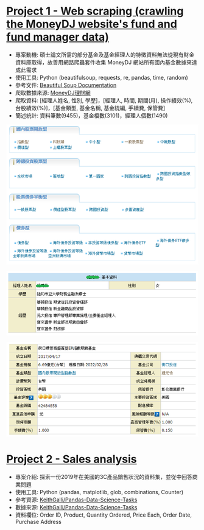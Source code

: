 # [Project 1 - Web scraping (crawling the MoneyDJ website's fund and fund manager data)](https://github.com/ThomasTsao47/DataAnalysis_Projects/blob/main/Project%201%20-%20Web%20scraping.py)
- 專案動機: 碩士論文所需的部分基金及基金經理人的特徵資料無法從現有財金資料庫取得，故善用網路爬蟲套件收集 MoneyDJ 網站所有國內基金數據來達成此需求
- 使用工具: Python (beautifulsoup, requests, re, pandas, time, random)
- 參考文件: [Beautiful Soup Documentation](https://www.crummy.com/software/BeautifulSoup/bs4/doc/)
- 爬取數據來源: [MoneyDJ理財網](https://www.moneydj.com/funddj/yb/YP301000.djhtm)
- 爬取資料: [經理人姓名, 性別, 學歷]，[經理人, 時間, 期間(月), 操作績效(%), 台股績效(%)]，[基金類型, 基金名稱, 基金統編, 手續費, 保管費]
- 簡述統計: 資料筆數(9455)，基金檔數(3101)，經理人個數(1490) 

![基金類型](images/fund_category.png)

![經理人資料 - 範例](images/FundManager_info_example.png)

![基金資料 - 範例](images/Fund_info_example.png)

# [Project 2 - Sales analysis](https://github.com/ThomasTsao47/Portfolio/blob/main/Project%202%20-%20Sales%20analysis.ipynb)
- 專案介紹: 探索一份2019年在美國的3C產品銷售狀況的資料集，並從中回答商業問題  
- 使用工具: Python (pandas, matplotlib, glob, combinations, Counter)
- 參考資源: [KeithGalli/Pandas-Data-Science-Tasks](https://github.com/KeithGalli/Pandas-Data-Science-Tasks)
- 數據來源: [KeithGalli/Pandas-Data-Science-Tasks](https://github.com/KeithGalli/Pandas-Data-Science-Tasks/tree/master/SalesAnalysis/Sales_Data)
- 資料欄位: Order ID, Product, Quantity Ordered, Price Each, Order Date, Purchase Address
   
